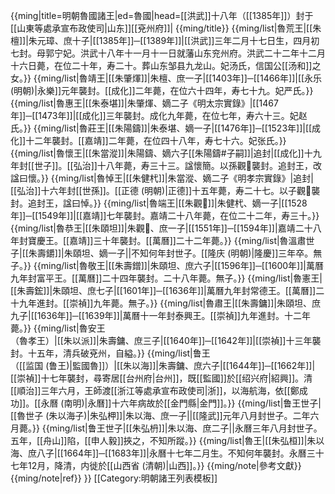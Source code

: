 {{ming|title=明朝魯國諸王|ed=魯國|head=[[洪武]]十八年（[[1385年]]）封于[[山東等處承宣布政使司|山东]][[兗州府]]|
{{ming/title}}
{{ming/list|魯荒王|[[朱檀]]|朱元璋、庶十子|[[1385年]]─[[1389年]]|[[洪武]]三年二月十七日生，四月初七封。母郭宁妃。洪武十八年十一月十一日就藩山东兖州府。洪武二十二年十二月十六日薨，在位二十年，寿二十。葬山东邹县九龙山。妃汤氏，信国公[[汤和]]之女。}}
{{ming/list|魯靖王|[[朱肇煇]]|朱檀、庶一子|[[1403年]]─[[1466年]]|[[永乐 (明朝)|永樂]]元年襲封。[[成化]]二年薨，在位六十四年，寿七十九。妃严氏。}}
{{ming/list|魯惠王|[[朱泰堪]]|朱肇煇、嫡二子<ref name="a">《明太宗實錄》</ref>|[[1467年]]─[[1473年]]|[[成化]]三年襲封。成化九年薨，在位七年，寿六十三。妃赵氏。}}
{{ming/list|魯莊王|[[朱陽鑄]]|朱泰堪、嫡一子|[[1476年]]─[[1523年]]|[[成化]]十二年襲封。[[嘉靖]]二年薨，在位四十八年，寿七十六。妃张氏。}}
{{ming/list|魯懷王|[[朱當漎]]|朱陽鑄、嫡六子<ref>[[朱陽鑄#子嗣]]</ref>|追封|[[成化]]十九年封[[世子]]。[[弘治]]十八年薨，寿三十三。諡懷簡。以孫觀𤊟襲封。追封王，改諡曰懷。}}
{{ming/list|魯悼王|[[朱健杙]]|朱當漎、嫡二子<ref>《明孝宗實錄》</ref>|追封|[[弘治]]十六年封[[世孫]]。[[正德 (明朝)|正德]]十五年薨，寿二十七。以子觀𤊟襲封。追封王，諡曰悼。}}
{{ming/list|魯端王|[[朱觀𤊟]]|朱健杙、嫡一子|[[1528年]]─[[1549年]]|[[嘉靖]]七年襲封。嘉靖二十八年薨，在位二十二年，寿三十。}}
{{ming/list|魯恭王|[[朱頤坦]]|朱觀𤊟、庶一子|[[1551年]]─[[1594年]]|嘉靖二十八年封寶慶王。[[嘉靖]]三十年襲封。[[萬曆]]二十二年薨。}}
{{ming/list|魯溫肅世子|[[朱壽𨰜]]|朱頤坦、嫡一子||不知何年封世子。[[隆庆 (明朝)|隆慶]]三年卒。無子。}}
{{ming/list|魯敬王|[[朱壽鏳]]|朱頤坦、庶六子|[[1596年]]─[[1600年]]|萬曆九年封富平王。[[萬曆]]二十四年襲封。二十八年薨。無子。}}
{{ming/list|魯憲王|[[朱壽鋐]]|朱頤坦、庶七子|[[1601年]]─[[1636年]]|萬曆九年封常德王。[[萬曆]]二十九年進封。[[崇禎]]九年薨。無子。}}
{{ming/list|魯肅王|[[朱壽鏞]]|朱頤坦、庶九子|[[1636年]]─[[1639年]]|萬曆十一年封泰興王。[[崇禎]]九年進封。十二年薨。}}
{{ming/list|魯安王<br>（魯孝王）|[[朱以派]]|朱壽鏞、庶三子|[[1640年]]─[[1642年]]|[[崇禎]]十三年襲封。十五年，清兵破兗州，自縊。}}
{{ming/list|鲁王<br>（[[监国 (鲁王)|監國魯]]）|[[朱以海]]|朱壽鏞、庶六子|[[1644年]]─[[1662年]]|[[崇禎]]十七年襲封，尋寄居[[台州府|台州]]，既[[監國]]於[[绍兴府|紹興]]。清[[順治]]三年六月，王師渡[[浙江等處承宣布政使司|浙]]，以海航海，依[[鄭成功]]。[[永曆 (南明)|永曆]]十六年病故於[[金門縣|金門]]。}}
{{ming/list|鲁王世子|[[魯世子 (朱以海子)|朱弘柙]]|朱以海、庶一子||[[隆武]]元年八月封世子。二年六月薨。}}
{{ming/list|鲁王世子|[[朱弘枬]]|朱以海、庶二子||永曆三年八月封世子。五年，[[舟山]]陷，[[申人毅]]挾之，不知所蹤。}}
{{ming/list|魯王|[[朱弘桓]]|朱以海、庶八子|[[1664年]]─[[1683年]]|永曆十七年二月生。不知何年襲封。永曆三十七年12月，降清，内徙於[[山西省 (清朝)|山西]]。}}
{{ming/note|參考文獻}}
{{ming/note|ref}}
}}<noinclude>
[[Category:明朝諸王列表模板]]
</noinclude>